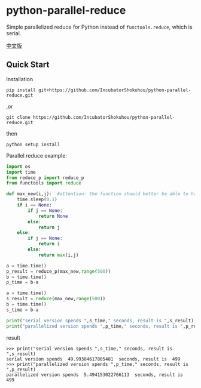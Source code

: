 python-parallel-reduce  
==================
Simple parallelized reduce for Python instead of `functools.reduce`, which is serial.

[中文版](https://github.com/IncubatorShokuhou/python-parallel-reduce/blob/master/README_zh.md)

Quick Start
-----------

Installation

```shell
pip install git+https://github.com/IncubatorShokuhou/python-parallel-reduce.git
```
,or
```shell
git clone https://github.com/IncubatorShokuhou/python-parallel-reduce.git
```
then
```
python setup install
```
Parallel reduce example:

```python
import os
import time
from reduce_p import reduce_p
from functools import reduce

def max_new(i,j):  #attention: the function should better be able to handle with a None parameter
    time.sleep(0.1)
    if i == None:
        if j == None:
            return None
        else:
            return j
    else:
        if j == None:
            return i
        else:
            return max(i,j)

a = time.time()
p_result = reduce_p(max_new,range(500))
b = time.time()
p_time = b-a

a = time.time()
s_result = reduce(max_new,range(500))
b = time.time()
s_time = b-a

print("serial version spends ",s_time," seconds, result is ",s_result)
print("parallelized version spends ",p_time," seconds, result is ",p_result)
```

result  
```
>>> print("serial version spends ",s_time," seconds, result is ",s_result)
serial version spends  49.99384617805481  seconds, result is  499
>>> print("parallelized version spends ",p_time," seconds, result is ",p_result)
parallelized version spends  5.494153022766113  seconds, result is  499
```